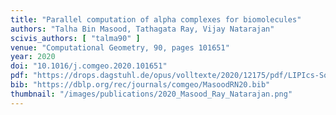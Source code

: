 ```yaml
---
title: "Parallel computation of alpha complexes for biomolecules"
authors: "Talha Bin Masood, Tathagata Ray, Vijay Natarajan"
scivis_authors: [ "talma90" ]
venue: "Computational Geometry, 90, pages 101651"
year: 2020
doi: "10.1016/j.comgeo.2020.101651"
pdf: "https://drops.dagstuhl.de/opus/volltexte/2020/12175/pdf/LIPIcs-SoCG-2020-17.pdf"
bib: "https://dblp.org/rec/journals/comgeo/MasoodRN20.bib"
thumbnail: "/images/publications/2020_Masood_Ray_Natarajan.png"
---
```

